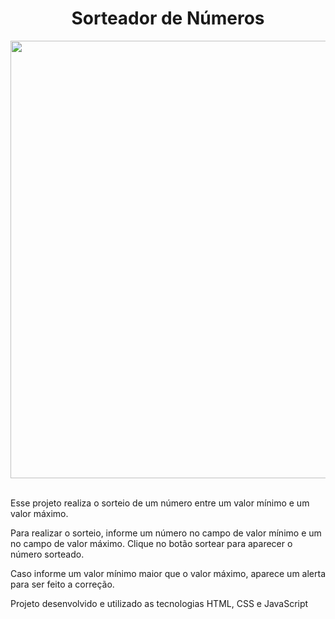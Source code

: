 <h1 align= center>Sorteador de Números</h1>

<div align= center>
<img src= "" width= "700px" >
</div>

<br>

<p>Esse projeto realiza o sorteio de um número entre um valor mínimo e um valor máximo.</p>

<p>Para realizar o sorteio, informe um número no campo de valor mínimo e um no campo de valor máximo. Clique no botão sortear para aparecer o número sorteado.</p>

<p>Caso informe um valor mínimo maior que o valor máximo, aparece um alerta para ser feito a correção.</p>

<p>Projeto desenvolvido e utilizado as tecnologias HTML, CSS e JavaScript</p>

